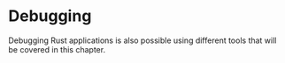 # Debugging

Debugging Rust applications is also possible using different tools that will be covered in this chapter.
